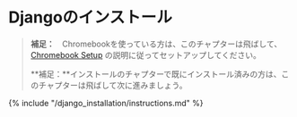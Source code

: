 # Djangoのインストール

> **補足：**　Chromebookを使っている方は、このチャプターは飛ばして、 [Chromebook Setup](../chromebook_setup/README.md) の説明に従ってセットアップしてください。
> 
> **補足：**インストールのチャプターで既にインストール済みの方は、このチャプターは飛ばして次に進みましょう。

{% include "/django_installation/instructions.md" %}